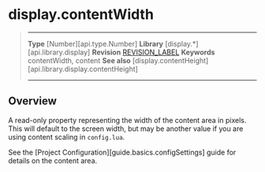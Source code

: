 
# display.contentWidth

> --------------------- ------------------------------------------------------------------------------------------
> __Type__              [Number][api.type.Number]
> __Library__           [display.*][api.library.display]
> __Revision__          [REVISION_LABEL](REVISION_URL)
> __Keywords__          contentWidth, content
> __See also__          [display.contentHeight][api.library.display.contentHeight]
> --------------------- ------------------------------------------------------------------------------------------

## Overview

A read-only property representing the width of the content area in pixels. This will default to the screen width, but may be another value if you are using content scaling in `config.lua`.

See the [Project Configuration][guide.basics.configSettings] guide for details on the content area.